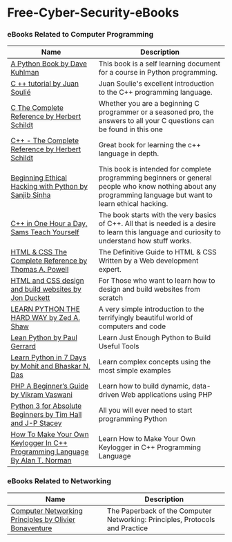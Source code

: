 # Free-Cyber-Security-eBooks

### eBooks Related to Computer Programming

Name  |  Description
----  |  ----
[A Python Book by Dave Kuhlman](https://drive.google.com/open?id=1OdqLUYQbajKpbcKux9m-8bTWII_urblR) | This book is a self learning document for a course in Python programming.
[C ++ tutorial by Juan Soulié](https://drive.google.com/open?id=1WlF7M2Na5XJ1Fklh0aLBgjtX7YN93C9M) | Juan Soulie's excellent introduction to the C++ programming language.
[C The Complete Reference by Herbert Schildt](https://drive.google.com/open?id=1rEY14L-RtJaE3C6Ewoidd8KAfWZXii6h) | Whether you are a beginning C programmer or a seasoned pro, the answers to all your C questions can be found in this one
[C++ - The Complete Reference by Herbert Schildt](https://drive.google.com/open?id=1npaxGM2kbxtn9jdIRdeLMSBDwegVBTkE) | Great book for learning the c++ language in depth.
[Beginning Ethical Hacking with Python by Sanjib Sinha](https://drive.google.com/open?id=19bAYYv_cinXKuf-Iwaz449tLmq6uTXsO) | This book is intended for complete programming beginners or general people who know nothing about any programming language but want to learn ethical hacking.
[C++ in One Hour a Day, Sams Teach Yourself](https://drive.google.com/open?id=1-140kjt4hMp0gzLygFXMp2K_Vt4hxtlV) | The book starts with the very basics of C++. All that is needed is a desire to learn this language and curiosity to understand how stuff works.
[HTML & CSS The Complete Reference by Thomas A. Powell](https://drive.google.com/open?id=1GsJ-YMMY1UkHc4MjjFjKbRzvnh8Dp8yv) | The Definitive Guide to HTML & CSS Written by a Web development expert.
[HTML and CSS design and build websites by Jon Duckett](https://drive.google.com/open?id=1anXnZCYvXbX_Ict31q8b62cYgBYNIi7I) | For Those who want to learn how to design and build websites from scratch
[LEARN PYTHON THE HARD WAY by Zed A. Shaw](https://drive.google.com/open?id=1R9-NKc1PqZ3S9M3jIG_eYvaPjdC-p8yF) | A very simple introduction to the terrifyingly beautiful world of computers and code  
[Lean Python by Paul Gerrard](https://drive.google.com/open?id=1Hfz1IJND1WiWenUdfcIID7wcDV4yV6Cz) | Learn Just Enough Python to Build Useful Tools
[Learn Python in 7 Days by Mohit and Bhaskar N. Das](https://drive.google.com/open?id=1CeJKDFd7HQqDI2WHf4WfF-5rMDKeq6hQ) |  Learn complex concepts using the most simple examples
[PHP A Beginner’s Guide by Vikram Vaswani](https://drive.google.com/open?id=166h9c4B6P-t4Ch18BgQlNIbCaFxUfTZG) | Learn how to build dynamic, data-driven Web applications using PHP
[Python 3 for Absolute Beginners by Tim Hall and J-P Stacey](https://drive.google.com/open?id=1HYBjhiDYVuUgSFmbqg_V0pa3i33BeL9F) | All you will ever need to start programming Python
[How To Make Your Own Keylogger In C++ Programming Language By Alan T. Norman](https://drive.google.com/open?id=1WYaWywC0v84WMphdxsF9YYTgj-HJGARd) | Learn How to Make Your Own Keylogger in C++ Programming Language 

### eBooks Related to Networking 

Name  |  Description
----  |  ----
[Computer Networking Principles by Olivier Bonaventure](https://drive.google.com/open?id=1VqA0FwjZcRphg5zmgPPee45fCPmv_yq8) | The Paperback of the Computer Networking: Principles, Protocols and Practice
